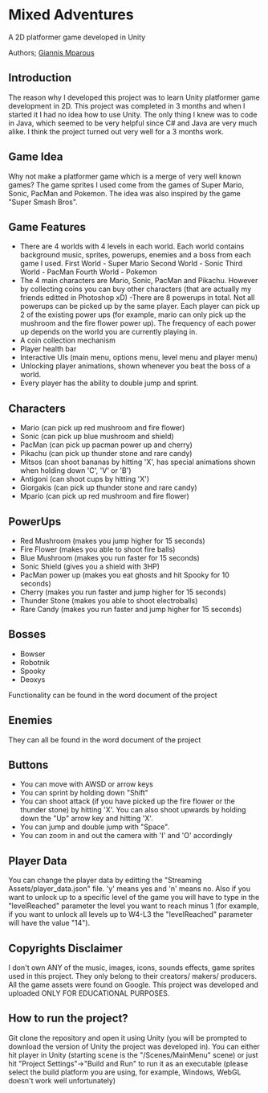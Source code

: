 # Mixed Adventures
A 2D platformer game developed in Unity

Authors; [Giannis Mparous](https://github.com/giannismparous "Giannis Mparous")

## Introduction

The reason why I developed this project was to learn Unity platformer game development in 2D. This project was completed in 3 months and when I started it I had no idea how to use Unity. The only thing I knew was to code in Java, which seemed to be very helpful since C# and Java are very much alike. I think the project turned out very well for a 3 months work.

## Game Idea

Why not make a platformer game which is a merge of very well known games? The game sprites I used come from the games of Super Mario, Sonic, PacMan and Pokemon. The idea was also inspired by the game "Super Smash Bros".

## Game Features

- There are 4 worlds with 4 levels in each world. Each world contains background music, sprites, powerups, enemies and a boss from each game I used. 
First World - Super Mario
Second World - Sonic
Third World - PacMan
Fourth World - Pokemon
- The 4 main characters are Mario, Sonic, PacMan and Pikachu. However by collecting coins you can buy other characters (that are actually my friends editted in Photoshop xD)
-There are 8 powerups in total. Not all powerups can be picked up by the same player. Each player can pick up 2 of the existing power ups (for example, mario can only pick up the mushroom and the fire flower power up). The frequency of each power up depends on the world you are currently playing in.
- A coin collection mechanism
- Player health bar
- Interactive UIs (main menu, options menu, level menu and player menu)
- Unlocking player animations, shown whenever you beat the boss of a world.
- Every player has the ability to double jump and sprint.

## Characters

- Mario (can pick up red mushroom and fire flower)
- Sonic (can pick up blue mushroom and shield)
- PacMan (can pick up pacman power up and cherry)
- Pikachu (can pick up thunder stone and rare candy)
- Mitsos (can shoot bananas by hitting 'X', has special animations shown when holding down 'C', 'V' or 'B')
- Antigoni (can shoot cups by hitting 'X')
- Giorgakis (can pick up thunder stone and rare candy)
- Mpario (can pick up red mushroom and fire flower)

## PowerUps

- Red Mushroom (makes you jump higher for 15 seconds)
- Fire Flower (makes you able to shoot fire balls)
- Blue Mushroom (makes you run faster for 15 seconds)
- Sonic Shield (gives you a shield with 3HP)
- PacMan power up (makes you eat ghosts and hit Spooky for 10 seconds)
- Cherry (makes you run faster and jump higher for 15 seconds)
- Thunder Stone (makes you able to shoot electroballs)
- Rare Candy (makes you run faster and jump higher for 15 seconds)

## Bosses

- Bowser
- Robotnik
- Spooky
- Deoxys

Functionality can be found in the word document of the project

## Enemies

They can all be found in the word document of the project

## Buttons

- You can move with AWSD or arrow keys
- You can sprint by holding down "Shift"
- You can shoot attack (if you have picked up the fire flower or the thunder stone) by hitting 'X'. You can also shoot upwards by holding down the "Up" arrow key and hitting 'X'.
- You can jump and double jump with "Space".
- You can zoom in and out the camera with 'I' and 'O' accordingly

## Player Data

You can change the player data by editting the "Streaming Assets/player_data.json" file. 'y' means yes and 'n' means no. Also if you want to unlock up to a specific level of the game you will have to type in the "levelReached" parameter the level you want to reach minus 1 (for example, if you want to unlock all levels up to W4-L3 the "levelReached" parameter will have the value "14").

## Copyrights Disclaimer

I don't own ANY of the music, images, icons, sounds effects, game sprites used in this project. They only belong to their creators/ makers/ producers. All the game assets were found on Google. This project was developed and uploaded ONLY FOR EDUCATIONAL PURPOSES.

## How to run the project?

Git clone the repository and open it using Unity (you will be prompted to download the version of Unity the project was developed in). You can either hit player in Unity (starting scene is the "/Scenes/MainMenu" scene) or just hit "Project Settings"->"Build and Run" to run it as an executable (please select the build platform you are using, for example, Windows, WebGL doesn't work well unfortunately)

